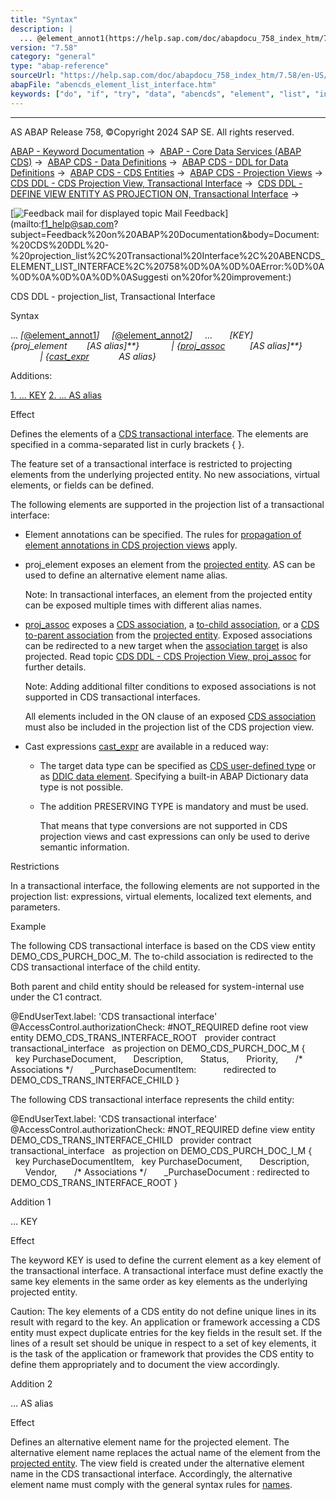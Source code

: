 ```yaml
---
title: "Syntax"
description: |
  ... @element_annot1(https://help.sap.com/doc/abapdocu_758_index_htm/7.58/en-US/abencds_element_annotations_v2.htm) @element_annot2(https://help.sap.com/doc/abapdocu_758_index_htm/7.58/en-US/abencds_element_annotations_v2.htm) ... KEY   proj_element        AS ali
version: "7.58"
category: "general"
type: "abap-reference"
sourceUrl: "https://help.sap.com/doc/abapdocu_758_index_htm/7.58/en-US/abencds_element_list_interface.htm"
abapFile: "abencds_element_list_interface.htm"
keywords: ["do", "if", "try", "data", "abencds", "element", "list", "interface"]
---
```


* * *

AS ABAP Release 758, ©Copyright 2024 SAP SE. All rights reserved.

[ABAP - Keyword Documentation](https://help.sap.com/doc/abapdocu_758_index_htm/7.58/en-US/abenabap.htm) →  [ABAP - Core Data Services (ABAP CDS)](https://help.sap.com/doc/abapdocu_758_index_htm/7.58/en-US/abencds.htm) →  [ABAP CDS - Data Definitions](https://help.sap.com/doc/abapdocu_758_index_htm/7.58/en-US/abencds_entities.htm) →  [ABAP CDS - DDL for Data Definitions](https://help.sap.com/doc/abapdocu_758_index_htm/7.58/en-US/abencds_f1_ddl_syntax.htm) →  [ABAP CDS - CDS Entities](https://help.sap.com/doc/abapdocu_758_index_htm/7.58/en-US/abencds_view_entity.htm) →  [ABAP CDS - Projection Views](https://help.sap.com/doc/abapdocu_758_index_htm/7.58/en-US/abencds_proj_views.htm) →  [CDS DDL - CDS Projection View, Transactional Interface](https://help.sap.com/doc/abapdocu_758_index_htm/7.58/en-US/abencds_pv_transactional_interface.htm) →  [CDS DDL - DEFINE VIEW ENTITY AS PROJECTION ON, Transactional Interface](https://help.sap.com/doc/abapdocu_758_index_htm/7.58/en-US/abencds_define_view_as_interface.htm) → 

 [![](Mail.gif?object=Mail.gif "Feedback mail for displayed topic") Mail Feedback](mailto:f1_help@sap.com?subject=Feedback%20on%20ABAP%20Documentation&body=Document:%20CDS%20DDL%20-%20projection_list%2C%20Transactional%20Interface%2C%20ABENCDS_ELEMENT_LIST_INTERFACE%2C%20758%0D%0A%0D%0AError:%0D%0A%0D%0A%0D%0A%0D%0ASuggesti
on%20for%20improvement:)

CDS DDL - projection\_list, Transactional Interface

Syntax

... *\[*[@element\_annot1](https://help.sap.com/doc/abapdocu_758_index_htm/7.58/en-US/abencds_element_annotations_v2.htm)*\]*
    *\[*[@element\_annot2](https://help.sap.com/doc/abapdocu_758_index_htm/7.58/en-US/abencds_element_annotations_v2.htm)*\]*
    ...
      *\[*KEY*\]*   *{*proj\_element        *\[*AS alias*\]**}*
            *|* *{*[proj\_assoc](https://help.sap.com/doc/abapdocu_758_index_htm/7.58/en-US/abencds_proj_view_expose_assoc.htm)          *\[*AS alias*\]**}*
            *|* *{*[cast\_expr](https://help.sap.com/doc/abapdocu_758_index_htm/7.58/en-US/abencds_cast_expression_v2.htm)            AS alias*}*

Additions:

[1\. ... KEY](#!ABAP_ADDITION_1@1@)
[2\. ... AS alias](#!ABAP_ADDITION_2@2@)

Effect

Defines the elements of a [CDS transactional interface](https://help.sap.com/doc/abapdocu_758_index_htm/7.58/en-US/abencds_trans_interface_glosry.htm "Glossary Entry"). The elements are specified in a comma-separated list in curly brackets { }.

The feature set of a transactional interface is restricted to projecting elements from the underlying projected entity. No new associations, virtual elements, or fields can be defined.

The following elements are supported in the projection list of a transactional interface:

-   Element annotations can be specified. The rules for [propagation of element annotations in CDS projection views](https://help.sap.com/doc/abapdocu_758_index_htm/7.58/en-US/abencds_element_annotations_pv.htm) apply.
-   proj\_element exposes an element from the [projected entity](https://help.sap.com/doc/abapdocu_758_index_htm/7.58/en-US/abencds_pv_projected_entity_glosry.htm "Glossary Entry"). AS can be used to define an alternative element name alias.
    
    Note: In transactional interfaces, an element from the projected entity can be exposed multiple times with different alias names.
    
-   [proj\_assoc](https://help.sap.com/doc/abapdocu_758_index_htm/7.58/en-US/abencds_proj_view_expose_assoc.htm) exposes a [CDS association](https://help.sap.com/doc/abapdocu_758_index_htm/7.58/en-US/abencds_association_glosry.htm "Glossary Entry"), a [to-child association](https://help.sap.com/doc/abapdocu_758_index_htm/7.58/en-US/abento_child_association_glosry.htm "Glossary Entry"), or a [CDS to-parent association](https://help.sap.com/doc/abapdocu_758_index_htm/7.58/en-US/abento_parent_association_glosry.htm "Glossary Entry") from the [projected entity](https://help.sap.com/doc/abapdocu_758_index_htm/7.58/en-US/abencds_pv_projected_entity_glosry.htm "Glossary Entry"). Exposed associations can be redirected to a new target when the [association target](https://help.sap.com/doc/abapdocu_758_index_htm/7.58/en-US/abenassociation_target_glosry.htm "Glossary Entry") is also projected. Read topic [CDS DDL - CDS Projection View, proj\_assoc](https://help.sap.com/doc/abapdocu_758_index_htm/7.58/en-US/abencds_proj_view_expose_assoc.htm) for further details.
    
    Note: Adding additional filter conditions to exposed associations is not supported in CDS transactional interfaces.
    
    All elements included in the ON clause of an exposed [CDS association](https://help.sap.com/doc/abapdocu_758_index_htm/7.58/en-US/abencds_association_glosry.htm "Glossary Entry") must also be included in the projection list of the CDS projection view.
    
-   Cast expressions [cast\_expr](https://help.sap.com/doc/abapdocu_758_index_htm/7.58/en-US/abencds_cast_expression_v2.htm) are available in a reduced way:
    -   The target data type can be specified as [CDS user-defined type](https://help.sap.com/doc/abapdocu_758_index_htm/7.58/en-US/abencds_user_defined_type_glosry.htm "Glossary Entry") or as [DDIC data element](https://help.sap.com/doc/abapdocu_758_index_htm/7.58/en-US/abendata_element_glosry.htm "Glossary Entry"). Specifying a built-in ABAP Dictionary data type is not possible.
    -   The addition PRESERVING TYPE is mandatory and must be used.
        
        That means that type conversions are not supported in CDS projection views and cast expressions can only be used to derive semantic information.
        

Restrictions

In a transactional interface, the following elements are not supported in the projection list: expressions, virtual elements, localized text elements, and parameters.

Example

The following CDS transactional interface is based on the CDS view entity DEMO\_CDS\_PURCH\_DOC\_M. The to-child association is redirected to the CDS transactional interface of the child entity.

Both parent and child entity should be released for system-internal use under the C1 contract.

@EndUserText.label: 'CDS transactional interface'
@AccessControl.authorizationCheck: #NOT\_REQUIRED
define root view entity DEMO\_CDS\_TRANS\_INTERFACE\_ROOT
  provider contract transactional\_interface
  as projection on DEMO\_CDS\_PURCH\_DOC\_M
{
  key PurchaseDocument,
      Description,
      Status,
      Priority,
      /\* Associations \*/
      \_PurchaseDocumentItem:  
        redirected to DEMO\_CDS\_TRANS\_INTERFACE\_CHILD
}

The following CDS transactional interface represents the child entity:

@EndUserText.label: 'CDS transactional interface'
@AccessControl.authorizationCheck: #NOT\_REQUIRED
define view entity DEMO\_CDS\_TRANS\_INTERFACE\_CHILD
  provider contract transactional\_interface
  as projection on DEMO\_CDS\_PURCH\_DOC\_I\_M
{
  key PurchaseDocumentItem,
  key PurchaseDocument,
      Description,
      Vendor,
      /\* Associations \*/
      \_PurchaseDocument : redirected to DEMO\_CDS\_TRANS\_INTERFACE\_ROOT
}

Addition 1   

... KEY

Effect

The keyword KEY is used to define the current element as a key element of the transactional interface. A transactional interface must define exactly the same key elements in the same order as key elements as the underlying projected entity.

Caution: The key elements of a CDS entity do not define unique lines in its result with regard to the key. An application or framework accessing a CDS entity must expect duplicate entries for the key fields in the result set. If the lines of a result set should be unique in respect to a set of key elements, it is the task of the application or framework that provides the CDS entity to define them appropriately and to document the view accordingly.

Addition 2   

... AS alias

Effect

Defines an alternative element name for the projected element. The alternative element name replaces the actual name of the element from the [projected entity](https://help.sap.com/doc/abapdocu_758_index_htm/7.58/en-US/abencds_pv_projected_entity_glosry.htm "Glossary Entry"). The view field is created under the alternative element name in the CDS transactional interface. Accordingly, the alternative element name must comply with the general syntax rules for [names](https://help.sap.com/doc/abapdocu_758_index_htm/7.58/en-US/abencds_general_syntax_rules.htm).